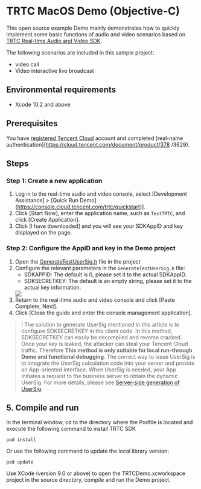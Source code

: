# TRTC MacOS Demo (Objective-C)

This open source example Demo mainly demonstrates how to quickly implement some basic functions of audio and video scenarios based on [TRTC Real-time Audio and Video SDK](https://cloud.tencent.com/document/product/647/32689).

The following scenarios are included in this sample project:

- video call
- Video interactive live broadcast

## Environmental requirements
- Xcode 10.2 and above

## Prerequisites
You have [registered Tencent Cloud](https://cloud.tencent.com/document/product/378/17985) account and completed [real-name authentication](https://cloud.tencent.com/document/product/378 /3629).

## Steps

### Step 1: Create a new application
1. Log in to the real-time audio and video console, select [Development Assistance] > [Quick Run Demo] (https://console.cloud.tencent.com/trtc/quickstart)].
2. Click [Start Now], enter the application name, such as `TestTRTC`, and click [Create Application].
3. Click [I have downloaded] and you will see your SDKAppID and key displayed on the page.

### Step 2: Configure the AppID and key in the Demo project
1. Open the [GenerateTestUserSig.h](TRTCDemo/TRTC/GenerateTestUserSig.h) file in the project
2. Configure the relevant parameters in the `GenerateTestUserSig.h` file:
   <ul><li>SDKAPPID: The default is 0, please set it to the actual SDKAppID. </li>
   <li>SDKSECRETKEY: The default is an empty string, please set it to the actual key information. </li></ul>
     <img src="https://main.qcloudimg.com/raw/15d986c5f4bc340e555630a070b90d63.png">
3. Return to the real-time audio and video console and click [Paste Complete, Next].
4. Click [Close the guide and enter the console management application].

>! The solution to generate UserSig mentioned in this article is to configure SDKSECRETKEY in the client code. In this method, SDKSECRETKEY can easily be decompiled and reverse cracked. Once your key is leaked, the attacker can steal your Tencent Cloud traffic. Therefore **This method is only suitable for local run-through Demo and functional debugging**.
>The correct way to issue UserSig is to integrate the UserSig calculation code into your server and provide an App-oriented interface. When UserSig is needed, your App initiates a request to the business server to obtain the dynamic UserSig. For more details, please see [Server-side generation of UserSig](https://cloud.tencent.com/document/product/647/17275#Server).

## 5. Compile and run
In the terminal window, cd to the directory where the Podfile is located and execute the following command to install TRTC SDK
```
pod install
```
Or use the following command to update the local library version:
```
pod update
```
Use XCode (version 9.0 or above) to open the TRTCDemo.xcworkspace project in the source directory, compile and run the Demo project.